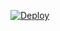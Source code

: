 


[![Deploy](https://www.herokucdn.com/deploy/button.svg)](https://heroku.com/deploy)






 














